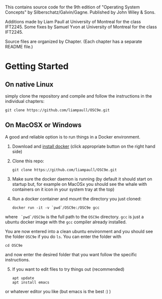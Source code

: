 This contains source code for the 9th edition of
"Operating System Concepts" by Silberschatz/Galvin/Gagne.
Published by John Wiley & Sons.

Additions made by Liam Paull at University of Montreal for the class IFT2245.
Some fixes by Samuel Yvon at University of Montreal for the class IFT2245.


Source files are organized by Chapter. (Each chapter has a
separate README file.)


# Getting Started

## On native Linux

simply clone the repository and compile and follow the instructions in the individual chapters:

    git clone https://github.com/liampaull/OSC9e.git


## On MacOSX or Windows

A good and reliable option is to run things in a Docker environment.

1. Download and [install docker](https://www.docker.com/get-started) (click appropriate button on the right hand side)

2. Clone this repo:

    `git clone https://github.com/liampaull/OSC9e.git`

3. Make sure the docker daemon is running (by default it should start on startup but, for example on MacOSx you should see the whale with containers on it icon in your system tray at the top) 

4. Run a docker container and mount the directory you just cloned:

   ``docker run -it -v `pwd`/OSC9e:/OSC9e gcc``

where `` `pwd`/OSC9e`` is the full path to the `OSC9e` directory. `gcc` is just a ubuntu docker image with the `gcc` compiler already installed. 

You are now entered into a clean ubuntu environment and you should see the folder `OSC9e` if you do `ls`. You can enter the folder with

    cd OSC9e

and now enter the desired folder that you want follow the specific instructions.

5. If you want to edit files to try things out (recommended)

   ```
   apt update
   apt install emacs
   ```
or whatever editor you like (but emacs is the best :) )


